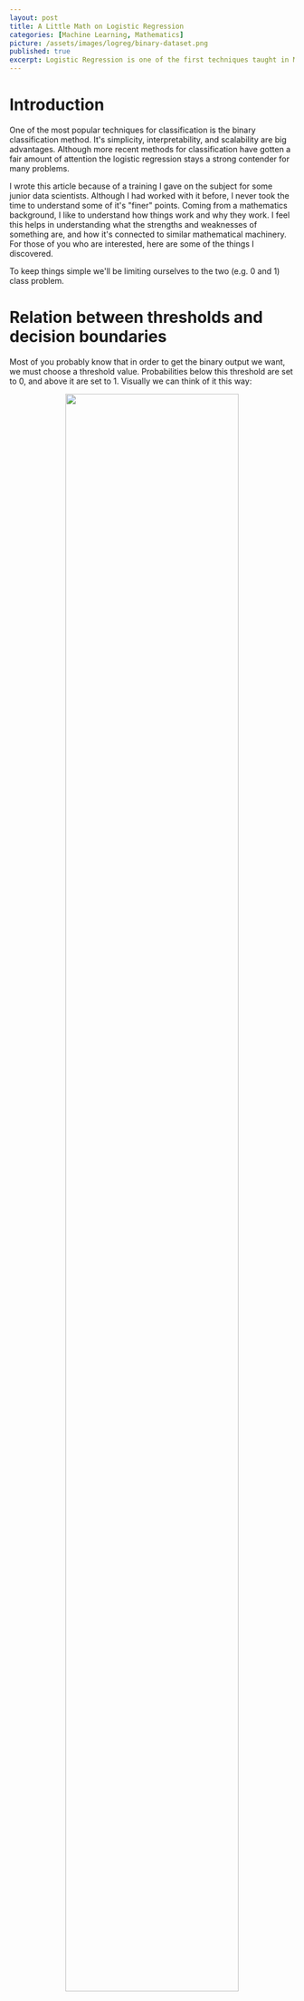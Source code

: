 ```yaml
---
layout: post
title: A Little Math on Logistic Regression
categories: [Machine Learning, Mathematics]
picture: /assets/images/logreg/binary-dataset.png
published: true
excerpt: Logistic Regression is one of the first techniques taught in Machine Learning, and for many applications is a good baseline model. Here I'd like to share some details I've discovered about it over the last year, which helped me better understand how and why it works.
---
```


# Introduction

One of the most popular techniques for classification is the binary classification method. It's simplicity, interpretability, and scalability are big advantages. Although more recent methods for classification have gotten a fair amount of attention the logistic regression stays a strong contender for many problems.

I wrote this article because of a training I gave on the subject for some junior data scientists. Although I had worked with it before, I never took the time to understand some of it's "finer" points. Coming from a mathematics background, I like to understand how things work and why they work. I feel this helps in understanding what the strengths and weaknesses of something are, and how it's connected to similar mathematical machinery. For those of you who are interested, here are some of the things I discovered.

To keep things simple we'll be limiting ourselves to the two (e.g. 0 and 1) class problem. 

# Relation between thresholds and decision boundaries

Most of you probably know that in order to get the binary output we want, we must choose a threshold value. Probabilities below this threshold are set to 0, and above it are set to 1. Visually we can think of it this way:

<figure style="text-align: center;">
    <img src="/assets/images/logreg/prob_threshold.png" style="width: 85%;">
</figure>

You might wonder, how does that relate to a decision boundary? The decision boundary refers to the hypersurface that splits the feature space into the two output classes. Which side of the boundary a point is determines how it gets classified by the model. 

Given a probability threshold, it's pretty easy to find this boundary with a little linear algebra. Let's take $t = 1/2$ and see what what the boundary is:

$$ \begin{align} P(Y = 1 | X = x) & = \frac{1}{1 + e^{\beta^\intercal x}} = 1/2 \end{align} $$

We can rewrite this as

$$ \begin{align}\frac{1}{1 + e^{\beta^\intercal x}} & = \frac{1}{2}
    \\ 1 + e^{\beta^\intercal x} & = 2 
    \\ e^{\beta^\intercal x} & = 1
    \\ \beta^\intercal x & = 0\end{align} $$

So there it is, our boundary for $t=0.5$ is the line $\\{x \in \mathbb{R}^n: \beta^{\intercal}x = 0 \\}$, which is a hyperplane in $\mathbb{R}^n$. If we include nonlinear functions of our features as additional features, this will add nonlinearities to this decision boundary.

# Deriving Cross-Entropy from Maximum Likelihood

So now that we've defined the model, we also need a function which tells us how well the model fits the data we're training on. There are lots of loss functions to choose from, so why is the [cross-entropy](https://www.wikiwand.com/en/Cross_entropy) usually taken for logistic regression?

The short answer is it's equivalent to the [Maximum Likelihood Estimator](https://www.wikiwand.com/en/Maximum_likelihood_estimation) here, which has all kinds of nice properties. It's pretty easy to derive the cross-entropy from the MLE, so we'll show that here. Lets start with the expression of our trustworthy log-likelihood:

$$ \begin{align} \log \mathcal{L}(\beta) & = \sum_{i=1}^n\log P_\beta(Y = y_i|X=x_i)
    \\ & = \sum_{i=1}^n\log P_\beta(Y = 1|X=x_i)^{y_i} + \log P_\beta(Y = 0|X=x_i)^{(1 - y_i)} 
    \\ & = \sum_{i=1}^n y_i\log \hat{y}_\beta(x_i) + (1 - y_i)\log (1 - \hat{y}_\beta(x_i))  \end{align} $$

which is exactly the cross-entropy loss.

# Geometric Interpretation of L1/L2 Regularization

L1/L2 regularization (also known as Ridge/Lasso) is a widely used technique for reducing model overfitting. We restrict the size of the model's weights, which restricts how complex the model can become. This increases bias, reduces variance, and allows for better generalization on the test set.

In order to regularize our problem, we minimize the original problem:

$$ \sum_{i=1}^n L(\beta, x_i) = \sum_{i=1}^n y_i\log \hat{y}_\beta(x) + (1 - y_i)\log (1 - \hat{y}_\beta(x_i))$$

but we add a restriction, namely:

$$ \text{arg}\,\text{min}_\beta\sum_{i=1}^n L(\beta, x_i), \quad \text{such that}\, \|\beta\| \lt C$$

for some $C > 0$ which determines how strong we want to regularize. If we use the L2-norm for $\Vert\beta\Vert$ we get Ridge regularization, and with the L1-norm we get Lasso. Smaller values for $C$ correspond with stronger regularization.

## Feature Selection with L1/L2 regularization

A key difference between the two kinds of regularization is that lasso "turns-off" features, while ridge only reduces their values. Why this happens has a nice geometric explanation which I took from [Elements of Statistical Learning](https://web.stanford.edu/~hastie/ElemStatLearn/). 

### Ridge

It can be shown for logistic regression with cross-entropy loss that the loss function is convex, with elliptical level sets. The gives the optimization problem shown below when $\beta = (w_1, w_2)$:

<figure style="text-align: center;">
    <img src="/assets/images/logreg/l2_regularization.png" style="width: 75%">
</figure>

In this picture, you can see that if we're using the L2-norm, the unit-ball takes the form of a circle. This means that the minimum will be where the black dot is, and this will usually be at a point where $w_1, w_2 > 0$, and as we wanted both fitted weights are smaller than the original one.

To see this happening with a real model, take a look at this graph which plots the value of various weights as we increase the amount of regularization by reducing $\text{df}(\lambda)$. 

<figure style="text-align: center;">
    <img src="/assets/images/logreg/ridge_coefficients.png" width = "75%">
</figure>

### Lasso

Things work a little differently for Lasso regularization with the L1-norm. In this case the unit ball looks like a diamond, which causes the constrained minimum to more often fall on the corners of the diamond. These corners correspond with features being set to zero.

<figure style="text-align: center;">
    <img src="/assets/images/logreg/l1_regularization.png" width = "75%">
</figure>

It's a bit harder to visualize this picture in higher dimensions, but just like the ridge regression we can plot the weight values against the regularization strength to visualize this "turning-off" of features.

<figure style="text-align: center;">
    <img src="/assets/images/logreg/lasso_coefficients.png" width = "75%">
</figure>

## Lagrange Duals and Regularization

The last thing I want to share is a detail on regularization I saw lot's of authors skip over. Usually regularization is written as this minimization problem, the one with regularization term added to the loss function

$$ \text{arg}\,\text{min}_\beta\left(\sum_{i=1}^n L(\beta, x_i) + \lambda \Vert\beta\Vert\right)$$

I wanted to figure out why this was equivalent to

$$ \text{arg}\,\text{min}_\beta\sum_{i=1}^n L(\beta, x_i), \quad \text{such that}\, \|\beta\| \lt C.$$

The second is essential to the whole geometric interpretation, while the first is the form used for gradient descent, so I wanted to see this equivalence for myself.

After some research, I found out these two formulations are equivalent due the [strong Lagrangian principle](https://www.wikiwand.com/en/Duality_(optimization)). For the curious, this comes from the field of convex optimization and tells us which conditions are necessary for these two types of problems to be equivalent. For more information on this duality you can check out [this paper](https://pdfs.semanticscholar.org/7aa3/9f7f3b69473705e247dd2b3a9689f10fbbc3.pdf) which formally proves this result.
